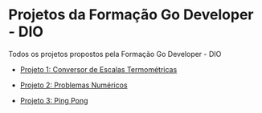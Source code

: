 # Projetos da Formação Go Developer - DIO

Todos os projetos propostos pela Formação Go Developer - DIO

- [Projeto 1: Conversor de Escalas Termométricas](https://github.com/PkMs7/projetos-formacao-go-developer-dio/tree/main/Desafio1)

- [Projeto 2: Problemas Numéricos](https://github.com/PkMs7/projetos-formacao-go-developer-dio/tree/main/Desafio2)

- [Projeto 3: Ping Pong](https://github.com/PkMs7/projetos-formacao-go-developer-dio/tree/main/Desafio3)